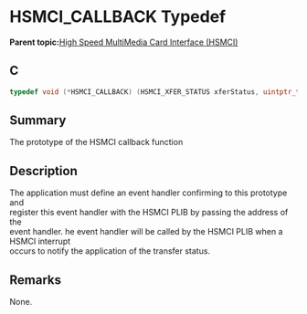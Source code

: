 # HSMCI\_CALLBACK Typedef

**Parent topic:**[High Speed MultiMedia Card Interface \(HSMCI\)](GUID-E5CEFDBB-10FA-4C89-AAAF-A8ED4107A071.md)

## C

```c
typedef void (*HSMCI_CALLBACK) (HSMCI_XFER_STATUS xferStatus, uintptr_t context);

```

## Summary

The prototype of the HSMCI callback function

## Description

The application must define an event handler confirming to this prototype and<br />register this event handler with the HSMCI PLIB by passing the address of the<br />event handler. he event handler will be called by the HSMCI PLIB when a HSMCI interrupt<br />occurs to notify the application of the transfer status.

## Remarks

None.

